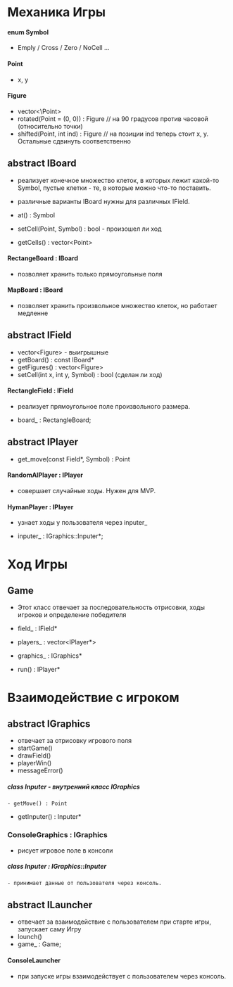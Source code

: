# Механика Игры

#### enum Symbol 
- Emply / Cross / Zero / NoCell ... 

#### Point
- x, y

#### Figure
- vector<\Point>
- rotated(Point = (0, 0)) : Figure // на 90 градусов против часовой (относительно точки)
- shifted(Point, int ind) : Figure // на позиции ind теперь стоит x, y. Остальные сдвинуть соответственно

## abstract IBoard
- реализует конечное множество клеток, в которых лежит какой-то Symbol, пустые клетки - те, в которые можно что-то поставить.
- различные варианты IBoard нужны для различных IField. 

- at() : Symbol
- setCell(Point, Symbol) : bool - произошел ли ход
- getCells() : vector\<Point>

#### RectangeBoard : IBoard
- позволяет хранить только прямоугольные поля

#### MapBoard : IBoard
- позволяет хранить произвольное множество клеток, но работает медленне

## abstract IField
- vector\<Figure> - выигрышные
- getBoard() : const IBoard*
- getFigures() : vector\<Figure>
- setCell(int x, int y, Symbol) : bool (сделан ли ход)

#### RectangleField : IField
- реализует прямоугольное поле произвольного размера.

- board_ : RectangleBoard;

## abstract IPlayer
- get_move(const Field\*, Symbol) : Point

#### RandomAIPlayer : IPlayer
- совершает случайные ходы. Нужен для MVP.

#### HymanPlayer : IPlayer
- узнает ходы у пользователя через inputer_

- inputer_ : IGraphics::Inputer\*;

# Ход Игры

## Game
- Этот класс отвечает за последовательность отрисовки, ходы игроков и определение победителя

- field_ : IField\*
- players_ : vector\<IPlayer\*> 
- graphics_ : IGraphics\*
- run() : IPlayer\*

# Взаимодействие с игроком

## abstract IGraphics
- отвечает за отрисовку игрового поля
- startGame()
- drawField()
- playerWin()
- messageError()
##### class Inputer - внутренний класс IGraphics
    - getMove() : Point
- getInputer() : Inputer*

### ConsoleGraphics : IGraphics
- рисует игровое поле в консоли
##### class Inputer : IGraphics::Inputer
    - принимает данные от пользователя через консоль.

## abstract ILauncher
- отвечает за взаимодействие с пользователем при старте игры, запускает саму Игру
- lounch()
- game_ : Game;

#### ConsoleLauncher
- при запуске игры взаимодействует с пользователем через консоль.
